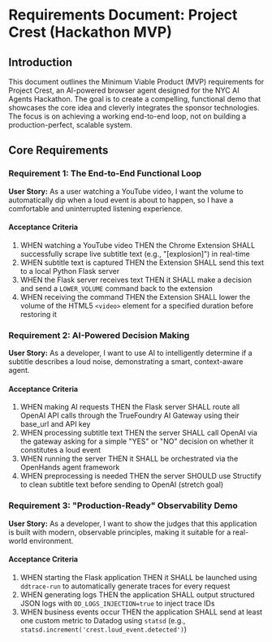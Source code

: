 # Requirements Document: Project Crest (Hackathon MVP)

## Introduction

This document outlines the Minimum Viable Product (MVP) requirements for Project Crest, an AI-powered browser agent designed for the NYC AI Agents Hackathon. The goal is to create a compelling, functional demo that showcases the core idea and cleverly integrates the sponsor technologies. The focus is on achieving a working end-to-end loop, not on building a production-perfect, scalable system.

## Core Requirements

### Requirement 1: The End-to-End Functional Loop

**User Story:** As a user watching a YouTube video, I want the volume to automatically dip when a loud event is about to happen, so I have a comfortable and uninterrupted listening experience.

#### Acceptance Criteria

1. WHEN watching a YouTube video THEN the Chrome Extension SHALL successfully scrape live subtitle text (e.g., "[explosion]") in real-time
2. WHEN subtitle text is captured THEN the Extension SHALL send this text to a local Python Flask server
3. WHEN the Flask server receives text THEN it SHALL make a decision and send a `LOWER_VOLUME` command back to the extension
4. WHEN receiving the command THEN the Extension SHALL lower the volume of the HTML5 `<video>` element for a specified duration before restoring it

### Requirement 2: AI-Powered Decision Making

**User Story:** As a developer, I want to use AI to intelligently determine if a subtitle describes a loud noise, demonstrating a smart, context-aware agent.

#### Acceptance Criteria

1. WHEN making AI requests THEN the Flask server SHALL route all OpenAI API calls through the TrueFoundry AI Gateway using their base_url and API key
2. WHEN processing subtitle text THEN the server SHALL call OpenAI via the gateway asking for a simple "YES" or "NO" decision on whether it constitutes a loud event
3. WHEN running the server THEN it SHALL be orchestrated via the OpenHands agent framework
4. WHEN preprocessing is needed THEN the server SHOULD use Structify to clean subtitle text before sending to OpenAI (stretch goal)

### Requirement 3: "Production-Ready" Observability Demo

**User Story:** As a developer, I want to show the judges that this application is built with modern, observable principles, making it suitable for a real-world environment.

#### Acceptance Criteria

1. WHEN starting the Flask application THEN it SHALL be launched using `ddtrace-run` to automatically generate traces for every request
2. WHEN generating logs THEN the application SHALL output structured JSON logs with `DD_LOGS_INJECTION=true` to inject trace IDs
3. WHEN business events occur THEN the application SHALL send at least one custom metric to Datadog using `statsd` (e.g., `statsd.increment('crest.loud_event.detected')`)